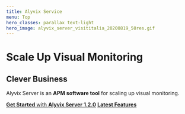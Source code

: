 ```yaml
---
title: Alyvix Service
menu: Top
hero_classes: parallax text-light
hero_image: alyvix_server_visititalia_20200819_50res.gif
---
```

<!--
hero_classes: text-dark overlay-light parallax
-->

# Scale Up Visual Monitoring
## Clever Business

Alyvix Server is an **APM software tool** for scaling up visual monitoring.

[**Get Started** with **Alyvix Server 1.2.0**](../?classes=btn,btn-success,btn-lg#plans)
[**Latest Features**](https://alyvix.com/learn/server/release_notes/release_notes_12.html?classes=btn,btn-primary,btn-lg&target=_blank)
